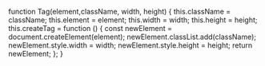 function Tag(element,className, width, height) {
	this.className = className;
	this.element = element;
	this.width = width;
	this.height = height;
	this.createTag = function () {
		const newElement = document.createElement(element);
        newElement.classList.add(className);
        newElement.style.width = width;
        newElement.style.height = height;
		return newElement;
	};
}